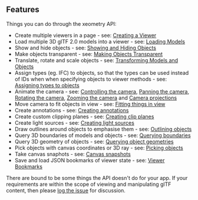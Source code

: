 ## Features

Things you can do through the xeometry API:

* Create multiple viewers in a page - see: [Creating a Viewer](creatingAViewer.md)
* Load multiple 3D glTF 2.0 models into a viewer - see: [Loading Models](loadingModels.md)
* Show and hide objects - see: [Showing and Hiding Objects](showingAndHidingObjects.md)
* Make objects transparent - see: [Making Objects Transparent](makingObjectsTransparent.md)
* Translate, rotate and scale objects - see: [Transforming Models and Objects](transformingModelsAndObjects.md)
* Assign types (eg. IFC) to objects, so that the types can be used instead of IDs when when specifying objects to viewer methods - see: [Assigning types to objects](assigningTypesToObjects.md)
* Animate the camera - see: [Controlling the camera](controllingTheCamera.md), [Panning the camera](panningTheCamera.md), [Rotating the camera](rotatingTheCamera.md), [Zooming the camera](zoomingTheCamera.md) and [Camera projections](cameraProjections.md)
* Move camera to fit objects in view - see: [Fitting things in view](fittingThingsInView.md)
* Create annotations - see: [Creating annotations](creatingAnnotations.md)
* Create custom clipping planes - see: [Creating clip planes](creatingClipPlanes.md)
* Create light sources - see: [Creating light sources](creatingLightSources.md)
* Draw outlines around objects to emphasise them - see: [Outlining objects](outliningObjects.md)
* Query 3D boundaries of models and objects - see: [Querying boundaries](queryingBoundaries.md)
* Query 3D geometry of objects - see: [Querying object geometries](queryingObjectGeomatries.md)
* Pick objects with canvas coordinates or 3D ray - see: [Picking objects](picking.md)
* Take canvas snaphots - see: [Canvas snapshots](canvasSnapshots.md)
* Save and load JSON bookmarks of viewer state - see: [Viewer Bookmarks](viewerBookmarks.md)

There are bound to be some things the API doesn't do for your app. If your requirements are within the scope of viewing and manipulating glTF content, then please [log the issue](TODO) for discussion.




